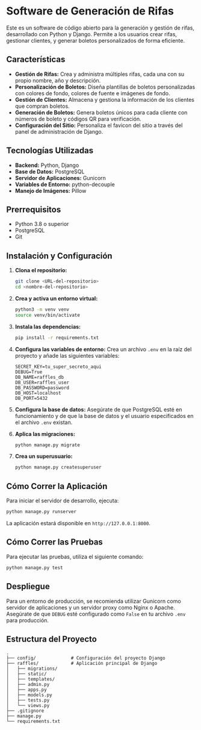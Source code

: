 # Software de Generación de Rifas

Este es un software de código abierto para la generación y gestión de rifas, desarrollado con Python y Django. Permite a los usuarios crear rifas, gestionar clientes, y generar boletos personalizados de forma eficiente.

## Características

- **Gestión de Rifas:** Crea y administra múltiples rifas, cada una con su propio nombre, año y descripción.
- **Personalización de Boletos:** Diseña plantillas de boletos personalizadas con colores de fondo, colores de fuente e imágenes de fondo.
- **Gestión de Clientes:** Almacena y gestiona la información de los clientes que compran boletos.
- **Generación de Boletos:** Genera boletos únicos para cada cliente con números de boleto y códigos QR para verificación.
- **Configuración del Sitio:** Personaliza el favicon del sitio a través del panel de administración de Django.

## Tecnologías Utilizadas

- **Backend:** Python, Django
- **Base de Datos:** PostgreSQL
- **Servidor de Aplicaciones:** Gunicorn
- **Variables de Entorno:** python-decouple
- **Manejo de Imágenes:** Pillow

## Prerrequisitos

- Python 3.8 o superior
- PostgreSQL
- Git

## Instalación y Configuración

1. **Clona el repositorio:**
   ```bash
   git clone <URL-del-repositorio>
   cd <nombre-del-repositorio>
   ```

2. **Crea y activa un entorno virtual:**
   ```bash
   python3 -m venv venv
   source venv/bin/activate
   ```

3. **Instala las dependencias:**
   ```bash
   pip install -r requirements.txt
   ```

4. **Configura las variables de entorno:**
   Crea un archivo `.env` en la raíz del proyecto y añade las siguientes variables:
   ```env
   SECRET_KEY=tu_super_secreto_aqui
   DEBUG=True
   DB_NAME=raffles_db
   DB_USER=raffles_user
   DB_PASSWORD=password
   DB_HOST=localhost
   DB_PORT=5432
   ```

5. **Configura la base de datos:**
   Asegúrate de que PostgreSQL esté en funcionamiento y de que la base de datos y el usuario especificados en el archivo `.env` existan.

6. **Aplica las migraciones:**
   ```bash
   python manage.py migrate
   ```

7. **Crea un superusuario:**
   ```bash
   python manage.py createsuperuser
   ```

## Cómo Correr la Aplicación

Para iniciar el servidor de desarrollo, ejecuta:
```bash
python manage.py runserver
```
La aplicación estará disponible en `http://127.0.0.1:8000`.

## Cómo Correr las Pruebas

Para ejecutar las pruebas, utiliza el siguiente comando:
```bash
python manage.py test
```

## Despliegue

Para un entorno de producción, se recomienda utilizar Gunicorn como servidor de aplicaciones y un servidor proxy como Nginx o Apache. Asegúrate de que `DEBUG` esté configurado como `False` en tu archivo `.env` para producción.

## Estructura del Proyecto

```
.
├── config/             # Configuración del proyecto Django
├── raffles/            # Aplicación principal de Django
│   ├── migrations/
│   ├── static/
│   ├── templates/
│   ├── admin.py
│   ├── apps.py
│   ├── models.py
│   ├── tests.py
│   └── views.py
├── .gitignore
├── manage.py
└── requirements.txt
```